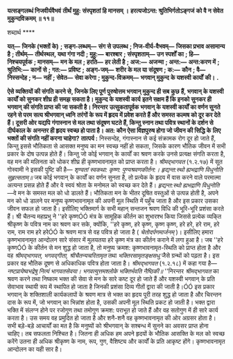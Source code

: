 **यत्सङ्गलब्धं निजवीर्यवैभवं** **तीर्थं मुहु: संस्पृशतां हि मानसम् ।** **हरत्यजोऽन्त: श्रुतिभिर्गतोऽङ्गजं** **को वै न सेवेत मुकुन्दविक्रमम् ॥ ११॥** 

शब्दार्थ **** 

**यत्—** **जिनके (भक्तों के)** **; सङ्ग-लब्धम्—** **संग से उपलब्ध** **; निज-वीर्य-वैभवम्—** **जिसका प्रभाव असामान्य है** **; तीर्थम्—** **तीर्थस्थल, यथा गंगा नदी** **; मुहु:—** **बारश्बार** **; संस्पृशताम्—** **उन स्पर्शों का** **; हि—** **निश्चयपूर्वक** **; मानसम्—** **मन के मल** **; हरति—** **हर लेती है** **; अज:—** **अजन्मा** **; अन्त:—** **अन्त:करण में** **; श्रुतिभि:—** **कानों से** **; गत:—** **प्रविष्ट** **; अङ्ग-जम्—** **शरीर के मल या** **संदूषण** **; क:—** **कौन** **; वै—** **निस्सन्देह** **; न—** **नहीं** **; सेवेत—** **सेवा करेगा** **; मुकुन्द-विक्रमम्—** **भगवान् मुकुन्द के यशस्वी कार्यों** **की।** **.** 

**ऐसे व्यक्तियों की संगति करने से, जिनके लिए पूर्ण पुरुषोत्तम भगवान् मुकुन्द ही सब कुछ** **हैं, भगवान् के यशस्वी कार्यों को सुनकर शीघ्र ही समझ सकता है। मुकुन्द के यशस्वी कार्य** **इतने सक्षम हैं कि इनको सुनकर ही भगवान् की संगति प्राप्त की जा सकती है। निरन्तर** **उत्सुकतापूर्वक भगवान् के यशस्वी कार्यों का वर्णन सुनते रहने से परम सत्य श्रीभगवान् ध्वनि** **तरंगों के रूप में हृदय में प्रवेश करते हैं और समस्त कल्मष को दूर कर देते हैं। दूसरी ओर यद्यपि** **गंगास्नान से मल तथा संदूषण घटते हैं, किन्तु स्नान तथा पवित्र स्थानों के दर्शन से दीर्घकाल के** **अनन्तर ही हृदय स्वच्छ हो पाता है। अत: कौन ऐसा विज्ञपुरुष होगा जो जीवन की सिद्धि के** **लिए भक्तों की संगति नहीं करना चाहेगा?** **तात्पर्य :** निस्सन्देह, गंगास्नान से कई संक्रामक रोग दूर हो जाते हैं, किन्तु इससे भौतिकता से आसक्त मनुष्य का मन स्वच्छ नहीं हो सकता, जिसके कारण भौतिक जीवन में सभी प्रकार के दोष उत्पन्न होते हैं। किन्तु जो कोई भगवान् के कार्यों का श्रवण करके उनसे प्रत्यक्ष संगति करता है, वह मन की मलिनता को धोकर शीघ्र ही कृष्णभावनामृत को प्राप्त करता है। *श्रीमद्भागवत* (१.२.१७) में सूत गोस्वामी ने इसकी पुष्टि की है— *शृण्वतां स्वकथा: कृष्ण: पुण्यश्रवणकीर्तन:।* *हृद्यन्त:स्थो ह्यभद्राणि विधुनोति सुहृत्सताम्॥* जब कोई भगवान् के कार्यों का वर्णन सुनता है, तो प्रत्येक के हृदय में वास करने वाले परमात्मा अत्यन्त प्रसन्न होते हैं और वे स्वयं श्रोता के मनोमल को स्वच्छ कर देते हैं। *हृद्यन्त:स्थो ह्यभद्राणि* *विधुनोति* —वे मन के समस्त मल को धो डालते हैं। भौतिकता मन के भीतर दूषित वस्तुओं से उत्पन्न होती है, अपने मन को धो डालने पर मनुष्य कृष्णभावनामृत की अपनी मूल स्थिति में पहुँच जाता है और इस प्रकार उसका जीवन सफल हो जाता है। इसीलिए भक्तिमार्ग के सभी महान् सन्तजन श्रवण विधि की भूरि-भूरि प्रशंसा करते हैं। श्री चैतन्य महाप्रभु ने ''हरे कृष्णÓÓ मंत्र के सामूहिक कीर्तन का शुभारश्भ किया जिससे प्रत्येक व्यकि्त श्रीकृष्ण के पवित्र नाम का श्रवण कर सके, क्योंकि, ''हरे कृष्ण, हरे कृष्ण, कृष्ण कृष्ण, हरे हरे, हरे राम, हरे राम, राम राम हरे हरेÓÓ के श्रवण मात्र से वह पवित्र हो जाता है ( *चेतोदर्पणमार्जनम्* )। इसीलिए हमारा कृष्णभावनामृत आन्दोलन सारे संसार में मुलयतया हरे कृष्ण मंत्र का कीर्तन कराने में लगा हुआ है। जब ''हरे कृष्णÓÓ के कीर्तन से मन शुद्ध हो जाता है, तो मनुष्य क्रमश: कृष्णभावनामृत-स्थिति को प्राप्त होता है और वह *श्रीमद्भागवत, भगवद्गीता, श्रीचैतन्यचरितामृत* तथा *भक्तिरसामृतङ्क्षसधु* जैसे ग्रन्थों को पढ़ता है। इस प्रकार वह भौतिक दूषण से अधिकाधिक पवित्र होता जाता है। *श्रीमद्भागवत*  (१.२.१८) में कहा गया है— *नष्टप्रायेष्वभद्रेषु नित्यं भागवतसेवया।* *भगवत्युत्तमश्लोके भक्तिर्भवति नैष्ठिकी॥* ''निरन्तर *श्रीमद्भागवत* का श्रवण करने तथा निष्काम भक्त की सेवा से मन के सारे कष्ट दूर हो जाते हैं और यशस्वी भगवान् के प्रति सेवाभाव स्थायी रूप में स्थापित हो जाता है जिनकी प्रशंसा दिव्य गीतों द्वारा की जाती है।ÓÓ इस प्रकार भगवान् के शक्तिशाली कार्यकलापों के श्रवण मात्र से भक्त का हृदय पूरी तरह शुद्ध हो जाता है और चिरन्तन दास के रूप में, जो भगवान् का भिन्नांश होता है, उसकी अपनी मूल स्थिति प्रकट हो जाती है। भक्त द्वारा भक्ति में संलग्न होने पर रजोगुण तथा तमोगुण क्रमश: पराभूत हो जाते हैं और वह सतोगुण में ही सारे कार्य करता है। उस समय वह प्रमुदित हो जाता है और शनै-शनै वह कृष्णभावनामृत की ओर अग्रसर होता है। सभी बड़े-बड़े आचार्यों का मत है कि मनुष्यों को श्रीभगवान् के सश्बन्ध में सुनने का अवसर प्राप्त होना चाहिए। तब सफलता निश्चित है। जितना ही अधिक हम अपने हृदयों के भौतिक आसक्ति के मल को स्वच्छ करेंगे उतना ही अधिक श्रीकृष्ण के नाम, रूप, गुण, वैशिष्ट्य और कार्यों के प्रति आकृष्ट होंगे। कृष्णभावनामृत आन्दोलन का यही सार है।  